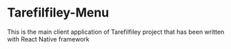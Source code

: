 # Tarefilfiley-Menu
This is the main client application of Tarefilfiley project that has been written with React Native framework
